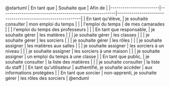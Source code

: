 @startuml
| En tant que               | Souhaite que                                           | Afin de                                                    |
|------------------------|--------------------------------------------------------|------------------------------------------------------------|
| En tant qu'élève,      | je souhaite consulter                                   | mon emploi du temps                                        |
|                        | l'emploi du temps                                      | de mes camarades                                           |
|                        | l'emploi du temps des professeurs                       |                                                            |
| En tant que responsable, | je souhaite gérer                                      | les matières                                               |
|                        | je souhaite gérer                                      | les classes                                                |
|                        | je souhaite gérer                                      | les sorciers                                               |
|                        | je souhaite gérer                                      | les rôles                                                  |
|                        | je souhaite assigner                                   | les matières aux salles                                    |
|                        | je souhaite assigner                                   | les sorciers à un niveau                                   |
|                        | je souhaite assigner                                   | les sorciers à une maison                                  |
|                        | je souhaite assigner                                   | un emploi du temps à une classe                            |
| En tant que public,    | je souhaite consulter                                   | la liste des matières                                      |
|                        | je souhaite consulter                                  | la liste du staff                                          |
| En tant qu'utilisateur | authentifié, je souhaite accéder                       | aux informations protégées                                 |
| En tant que sorcier    | non-apprenti, je souhaite gérer                        | les rôles des sorciers                                     |
@enduml
